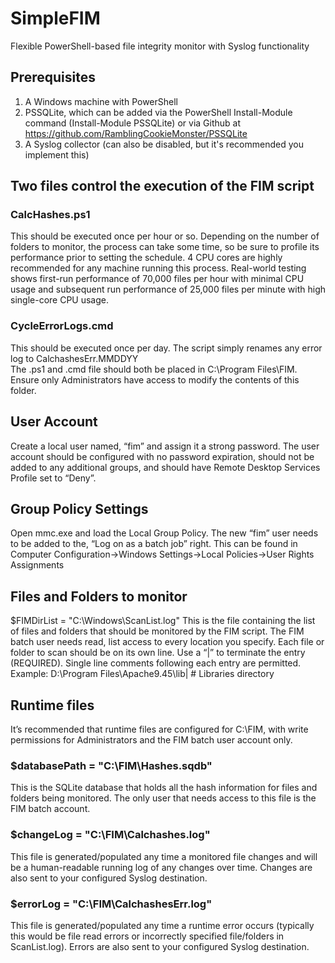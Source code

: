 # SimpleFIM
Flexible PowerShell-based file integrity monitor with Syslog functionality

## Prerequisites
1. A Windows machine with PowerShell
2. PSSQLite, which can be added via the PowerShell Install-Module command (Install-Module PSSQLite) or via Github at https://github.com/RamblingCookieMonster/PSSQLite
3. A Syslog collector (can also be disabled, but it's recommended you implement this)

## Two files control the execution of the FIM script
### CalcHashes.ps1
This should be executed once per hour or so.  Depending on the number of folders to monitor, the process can take some time, so be sure to profile its performance prior to setting the schedule.  4 CPU cores are highly recommended for any machine running this process.  Real-world testing shows first-run performance of 70,000 files per hour with minimal CPU usage and subsequent run performance of 25,000 files per minute with high single-core CPU usage.  
### CycleErrorLogs.cmd
This should be executed once per day.  The script simply renames any error log to CalchashesErr.MMDDYY  
The .ps1 and .cmd file should both be placed in C:\Program Files\FIM.  Ensure only Administrators have access to modify the contents of this folder.  
## User Account
Create a local user named, “fim” and assign it a strong password.  The user account should be configured with no password expiration, should not be added to any additional groups, and should have Remote Desktop Services Profile set to “Deny”.  
## Group Policy Settings
Open mmc.exe and load the Local Group Policy.  The new “fim” user needs to be added to the, “Log on as a batch job” right.  This can be found in Computer Configuration->Windows Settings->Local Policies->User Rights Assignments  
## Files and Folders to monitor
$FIMDirList = "C:\Windows\ScanList.log"
This is the file containing the list of files and folders that should be monitored by the FIM script.  The FIM batch user needs read, list access to every location you specify.  Each file or folder to scan should be on its own line.  Use a “|” to terminate the entry (REQUIRED).  Single line comments following each entry are permitted.
Example:
D:\Program Files\Apache9.45\lib| # Libraries directory
## Runtime files
It’s recommended that runtime files are configured for C:\FIM, with write permissions for Administrators and the FIM batch user account only.  
### $databasePath = "C:\FIM\Hashes.sqdb"
This is the SQLite database that holds all the hash information for files and folders being monitored.  The only user that needs access to this file is the FIM batch account.  
### $changeLog = "C:\FIM\Calchashes.log"
This file is generated/populated any time a monitored file changes and will be a human-readable running log of any changes over time.  Changes are also sent to your configured Syslog destination.  
### $errorLog = "C:\FIM\CalchashesErr.log"
 This file is generated/populated any time a runtime error occurs (typically this would be file read errors or incorrectly specified file/folders in ScanList.log).  Errors are also sent to your configured Syslog destination.  
